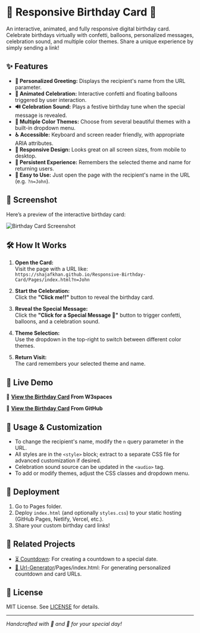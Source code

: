 # 🎉 Responsive Birthday Card 🎈

An interactive, animated, and fully responsive digital birthday card. Celebrate birthdays virtually with confetti, balloons, personalized messages, celebration sound, and multiple color themes. Share a unique experience by simply sending a link!

## ✨ Features

- **🎂 Personalized Greeting:** Displays the recipient's name from the URL parameter.
- **🎊 Animated Celebration:** Interactive confetti and floating balloons triggered by user interaction.
- **🔊 Celebration Sound:** Plays a festive birthday tune when the special message is revealed.
- **🌈 Multiple Color Themes:** Choose from several beautiful themes with a built-in dropdown menu.
- **♿ Accessible:** Keyboard and screen reader friendly, with appropriate ARIA attributes.
- **📱 Responsive Design:** Looks great on all screen sizes, from mobile to desktop.
- **💾 Persistent Experience:** Remembers the selected theme and name for returning users.
- **🔗 Easy to Use:** Just open the page with the recipient's name in the URL (e.g. `?n=John`).
 
## 📸 Screenshot
Here’s a preview of the interactive birthday card:

![Birthday Card Screenshot](path/to/screenshot.png)

## 🛠️ How It Works

1. **Open the Card:**  
   Visit the page with a URL like:  
   `https://shajafkhan.github.io/Responsive-Birthday-Card/Pages/index.html?n=John`

2. **Start the Celebration:**  
   Click the **"Click me!!"** button to reveal the birthday card.

3. **Reveal the Special Message:**  
   Click the **"Click for a Special Message 🎁"** button to trigger confetti, balloons, and a celebration sound.

4. **Theme Selection:**  
   Use the dropdown in the top-right to switch between different color themes.

5. **Return Visit:**  
   The card remembers your selected theme and name.
   
## 🌟 Live Demo
🎈 **[View the Birthday Card](https://responsive-birthday-card.w3spaces.com) From W3spaces**

🎈 **[View the Birthday Card](https://shajafkhan.github.io/Responsive-Birthday-Card/Pages/index.html
) From GitHub**

## 🎨 Usage & Customization

- To change the recipient's name, modify the `n` query parameter in the URL.
- All styles are in the `<style>` block; extract to a separate CSS file for advanced customization if desired.
- Celebration sound source can be updated in the `<audio>` tag.
- To add or modify themes, adjust the CSS classes and dropdown menu.

## 🚀 Deployment

1. Go to Pages folder.
2. Deploy `index.html` (and optionally `styles.css`) to your static hosting (GitHub Pages, Netlify, Vercel, etc.).
3. Share your custom birthday card links!

## 🔗 Related Projects

- [⏳ Countdown](https://github.com/ShajafKhan/Countdown/Pages/index.html): For creating a countdown to a special date.
- [🔗 Url-Generator](https://github.com/ShajafKhan/Url-Generator)/Pages/index.html: For generating personalized countdown and card URLs.

## 📝 License

MIT License. See [LICENSE](LICENSE) for details.

---

*Handcrafted with 🎈 and 🎉 for your special day!*
